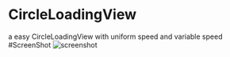 # CircleLoadingView
a easy  CircleLoadingView with uniform speed and variable speed
#ScreenShot
![screenshot](https://github.com/lkkjzx/CircleLoadingView/blob/master/screenshot.gif)
